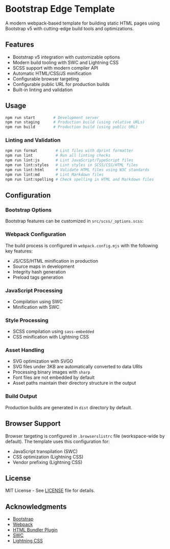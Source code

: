 # Bootstrap Edge Template

A modern webpack-based template for building static HTML pages using
Bootstrap v5 with cutting-edge build tools and optimizations.

## Features

- Bootstrap v5 integration with customizable options
- Modern build tooling with SWC and Lightning CSS
- SCSS support with modern compiler API
- Automatic HTML/CSS/JS minification
- Configurable browser targeting
- Configurable public URL for production builds
- Built-in linting and validation

## Usage

```bash
npm run start        # Development server
npm run staging      # Production build (using relative URLs)
npm run build        # Production build (using public URL)
```

### Linting and Validation

```bash
npm run format        # Lint files with dprint formatter
npm run lint          # Run all linting checks
npm run lint:js       # Lint JavaScript/TypeScript files
npm run lint:styles   # Lint styles in SCSS/CSS/HTML files
npm run lint:html     # Validate HTML files using W3C standards
npm run lint:md       # Lint Markdown files
npm run lint:spelling # Check spelling in HTML and Markdown files
```

## Configuration

### Bootstrap Options

Bootstrap features can be customized in `src/scss/_options.scss`:

### Webpack Configuration

The build process is configured in `webpack.config.mjs` with the following key features:

- JS/CSS/HTML minification in production
- Source maps in development
- Integrity hash generation
- Preload tags generation

### JavaScript Processing

- Compilation using SWC
- Minification with SWC

### Style Processing

- SCSS compilation using `sass-embedded`
- CSS minification with Lightning CSS

### Asset Handling

- SVG optimization with SVGO
- SVG files under 3KB are automatically converted to data URIs
- Processing binary images with `sharp`
- Font files are not embedded by default
- Asset paths maintain their directory structure in the output

### Build Output

Production builds are generated in `dist` directory by default.

## Browser Support

Browser targeting is configured in `.browserslistrc` file (workspace-wide
by default). The template uses this configuration for:

- JavaScript transpilation (SWC)
- CSS optimization (Lightning CSS)
- Vendor prefixing (Lightning CSS)

## License

MIT License - See [LICENSE](../../LICENSE) file for details.

## Acknowledgments

- [Bootstrap](https://getbootstrap.com/)
- [Webpack](https://webpack.js.org/)
- [HTML Bundler Plugin](https://github.com/webdiscus/html-bundler-webpack-plugin)
- [SWC](https://swc.rs/)
- [Lightning CSS](https://lightningcss.dev/)
